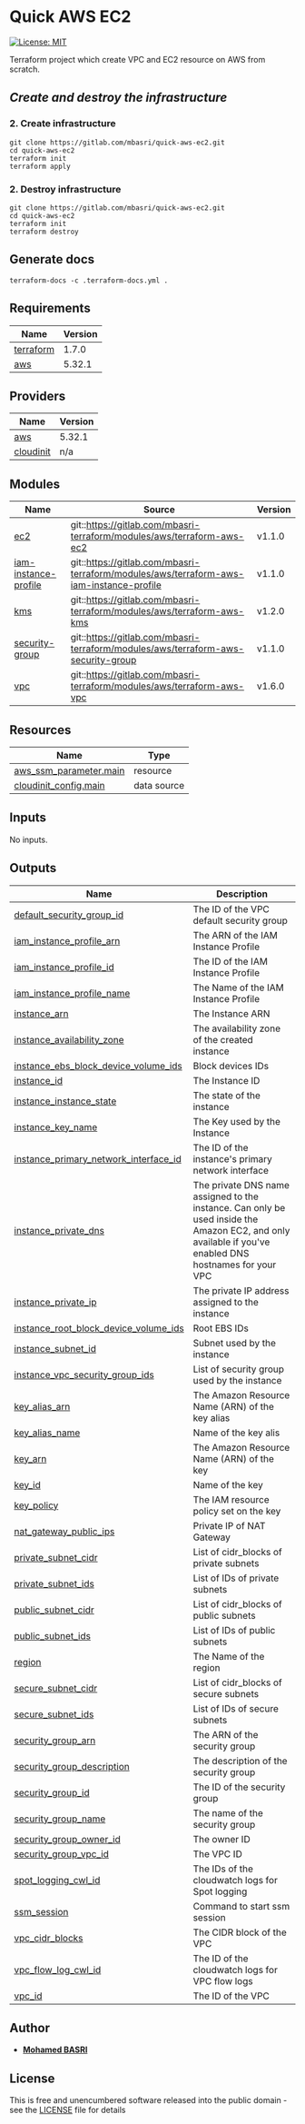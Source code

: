 <!-- BEGIN_TF_DOCS -->
# Quick AWS EC2

[![License: MIT](https://img.shields.io/badge/License-MIT-yellow.svg)](https://opensource.org/licenses/MIT)

Terraform project which create VPC and EC2 resource on AWS from scratch.

## *Create and destroy the infrastructure*

### 2. Create infrastructure

```shell
git clone https://gitlab.com/mbasri/quick-aws-ec2.git
cd quick-aws-ec2
terraform init
terraform apply
```

### 2. Destroy infrastructure

```shell
git clone https://gitlab.com/mbasri/quick-aws-ec2.git
cd quick-aws-ec2
terraform init
terraform destroy
```

## Generate docs

```shell
terraform-docs -c .terraform-docs.yml .
```

## Requirements

| Name | Version |
|------|---------|
| <a name="requirement_terraform"></a> [terraform](#requirement\_terraform) | 1.7.0 |
| <a name="requirement_aws"></a> [aws](#requirement\_aws) | 5.32.1 |

## Providers

| Name | Version |
|------|---------|
| <a name="provider_aws"></a> [aws](#provider\_aws) | 5.32.1 |
| <a name="provider_cloudinit"></a> [cloudinit](#provider\_cloudinit) | n/a |

## Modules

| Name | Source | Version |
|------|--------|---------|
| <a name="module_ec2"></a> [ec2](#module\_ec2) | git::https://gitlab.com/mbasri-terraform/modules/aws/terraform-aws-ec2 | v1.1.0 |
| <a name="module_iam-instance-profile"></a> [iam-instance-profile](#module\_iam-instance-profile) | git::https://gitlab.com/mbasri-terraform/modules/aws/terraform-aws-iam-instance-profile | v1.1.0 |
| <a name="module_kms"></a> [kms](#module\_kms) | git::https://gitlab.com/mbasri-terraform/modules/aws/terraform-aws-kms | v1.2.0 |
| <a name="module_security-group"></a> [security-group](#module\_security-group) | git::https://gitlab.com/mbasri-terraform/modules/aws/terraform-aws-security-group | v1.1.0 |
| <a name="module_vpc"></a> [vpc](#module\_vpc) | git::https://gitlab.com/mbasri-terraform/modules/aws/terraform-aws-vpc | v1.6.0 |

## Resources

| Name | Type |
|------|------|
| [aws_ssm_parameter.main](https://registry.terraform.io/providers/hashicorp/aws/5.32.1/docs/resources/ssm_parameter) | resource |
| [cloudinit_config.main](https://registry.terraform.io/providers/hashicorp/cloudinit/latest/docs/data-sources/config) | data source |

## Inputs

No inputs.

## Outputs

| Name | Description |
|------|-------------|
| <a name="output_default_security_group_id"></a> [default\_security\_group\_id](#output\_default\_security\_group\_id) | The ID of the VPC default security group |
| <a name="output_iam_instance_profile_arn"></a> [iam\_instance\_profile\_arn](#output\_iam\_instance\_profile\_arn) | The ARN of the IAM Instance Profile |
| <a name="output_iam_instance_profile_id"></a> [iam\_instance\_profile\_id](#output\_iam\_instance\_profile\_id) | The ID of the IAM Instance Profile |
| <a name="output_iam_instance_profile_name"></a> [iam\_instance\_profile\_name](#output\_iam\_instance\_profile\_name) | The Name of the IAM Instance Profile |
| <a name="output_instance_arn"></a> [instance\_arn](#output\_instance\_arn) | The Instance ARN |
| <a name="output_instance_availability_zone"></a> [instance\_availability\_zone](#output\_instance\_availability\_zone) | The availability zone of the created instance |
| <a name="output_instance_ebs_block_device_volume_ids"></a> [instance\_ebs\_block\_device\_volume\_ids](#output\_instance\_ebs\_block\_device\_volume\_ids) | Block devices IDs |
| <a name="output_instance_id"></a> [instance\_id](#output\_instance\_id) | The Instance ID |
| <a name="output_instance_instance_state"></a> [instance\_instance\_state](#output\_instance\_instance\_state) | The state of the instance |
| <a name="output_instance_key_name"></a> [instance\_key\_name](#output\_instance\_key\_name) | The Key used by the Instance |
| <a name="output_instance_primary_network_interface_id"></a> [instance\_primary\_network\_interface\_id](#output\_instance\_primary\_network\_interface\_id) | The ID of the instance's primary network interface |
| <a name="output_instance_private_dns"></a> [instance\_private\_dns](#output\_instance\_private\_dns) | The private DNS name assigned to the instance. Can only be used inside the Amazon EC2, and only available if you've enabled DNS hostnames for your VPC |
| <a name="output_instance_private_ip"></a> [instance\_private\_ip](#output\_instance\_private\_ip) | The private IP address assigned to the instance |
| <a name="output_instance_root_block_device_volume_ids"></a> [instance\_root\_block\_device\_volume\_ids](#output\_instance\_root\_block\_device\_volume\_ids) | Root EBS IDs |
| <a name="output_instance_subnet_id"></a> [instance\_subnet\_id](#output\_instance\_subnet\_id) | Subnet used by the instance |
| <a name="output_instance_vpc_security_group_ids"></a> [instance\_vpc\_security\_group\_ids](#output\_instance\_vpc\_security\_group\_ids) | List of security group used by the instance |
| <a name="output_key_alias_arn"></a> [key\_alias\_arn](#output\_key\_alias\_arn) | The Amazon Resource Name (ARN) of the key alias |
| <a name="output_key_alias_name"></a> [key\_alias\_name](#output\_key\_alias\_name) | Name of the key alis |
| <a name="output_key_arn"></a> [key\_arn](#output\_key\_arn) | The Amazon Resource Name (ARN) of the key |
| <a name="output_key_id"></a> [key\_id](#output\_key\_id) | Name of the key |
| <a name="output_key_policy"></a> [key\_policy](#output\_key\_policy) | The IAM resource policy set on the key |
| <a name="output_nat_gateway_public_ips"></a> [nat\_gateway\_public\_ips](#output\_nat\_gateway\_public\_ips) | Private IP of NAT Gateway |
| <a name="output_private_subnet_cidr"></a> [private\_subnet\_cidr](#output\_private\_subnet\_cidr) | List of cidr\_blocks of private subnets |
| <a name="output_private_subnet_ids"></a> [private\_subnet\_ids](#output\_private\_subnet\_ids) | List of IDs of private subnets |
| <a name="output_public_subnet_cidr"></a> [public\_subnet\_cidr](#output\_public\_subnet\_cidr) | List of cidr\_blocks of public subnets |
| <a name="output_public_subnet_ids"></a> [public\_subnet\_ids](#output\_public\_subnet\_ids) | List of IDs of public subnets |
| <a name="output_region"></a> [region](#output\_region) | The Name of the region |
| <a name="output_secure_subnet_cidr"></a> [secure\_subnet\_cidr](#output\_secure\_subnet\_cidr) | List of cidr\_blocks of secure subnets |
| <a name="output_secure_subnet_ids"></a> [secure\_subnet\_ids](#output\_secure\_subnet\_ids) | List of IDs of secure subnets |
| <a name="output_security_group_arn"></a> [security\_group\_arn](#output\_security\_group\_arn) | The ARN of the security group |
| <a name="output_security_group_description"></a> [security\_group\_description](#output\_security\_group\_description) | The description of the security group |
| <a name="output_security_group_id"></a> [security\_group\_id](#output\_security\_group\_id) | The ID of the security group |
| <a name="output_security_group_name"></a> [security\_group\_name](#output\_security\_group\_name) | The name of the security group |
| <a name="output_security_group_owner_id"></a> [security\_group\_owner\_id](#output\_security\_group\_owner\_id) | The owner ID |
| <a name="output_security_group_vpc_id"></a> [security\_group\_vpc\_id](#output\_security\_group\_vpc\_id) | The VPC ID |
| <a name="output_spot_logging_cwl_id"></a> [spot\_logging\_cwl\_id](#output\_spot\_logging\_cwl\_id) | The IDs of the cloudwatch logs for Spot logging |
| <a name="output_ssm_session"></a> [ssm\_session](#output\_ssm\_session) | Command to start ssm session |
| <a name="output_vpc_cidr_blocks"></a> [vpc\_cidr\_blocks](#output\_vpc\_cidr\_blocks) | The CIDR block of the VPC |
| <a name="output_vpc_flow_log_cwl_id"></a> [vpc\_flow\_log\_cwl\_id](#output\_vpc\_flow\_log\_cwl\_id) | The ID of the cloudwatch logs for VPC flow logs |
| <a name="output_vpc_id"></a> [vpc\_id](#output\_vpc\_id) | The ID of the VPC |

## Author

* [**Mohamed BASRI**](https://gitlab.com/mbasri)

## License

This is free and unencumbered software released into the public domain - see the [LICENSE](./LICENSE) file for details

<!-- END_TF_DOCS -->